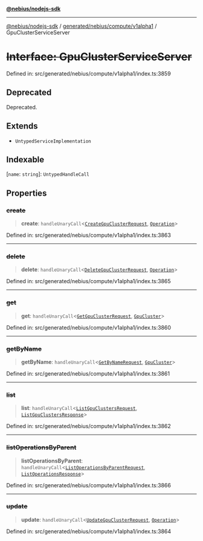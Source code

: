 [**@nebius/nodejs-sdk**](../../../../../README.md)

---

[@nebius/nodejs-sdk](../../../../../README.md) / [generated/nebius/compute/v1alpha1](../README.md) / GpuClusterServiceServer

# ~~Interface: GpuClusterServiceServer~~

Defined in: src/generated/nebius/compute/v1alpha1/index.ts:3859

## Deprecated

Deprecated.

## Extends

- `UntypedServiceImplementation`

## Indexable

\[`name`: `string`\]: `UntypedHandleCall`

## Properties

### ~~create~~

> **create**: `handleUnaryCall`\<[`CreateGpuClusterRequest`](CreateGpuClusterRequest.md), [`Operation`](../../../common/v1alpha1/interfaces/Operation.md)\>

Defined in: src/generated/nebius/compute/v1alpha1/index.ts:3863

---

### ~~delete~~

> **delete**: `handleUnaryCall`\<[`DeleteGpuClusterRequest`](DeleteGpuClusterRequest.md), [`Operation`](../../../common/v1alpha1/interfaces/Operation.md)\>

Defined in: src/generated/nebius/compute/v1alpha1/index.ts:3865

---

### ~~get~~

> **get**: `handleUnaryCall`\<[`GetGpuClusterRequest`](GetGpuClusterRequest.md), [`GpuCluster`](GpuCluster.md)\>

Defined in: src/generated/nebius/compute/v1alpha1/index.ts:3860

---

### ~~getByName~~

> **getByName**: `handleUnaryCall`\<[`GetByNameRequest`](../../../common/v1/interfaces/GetByNameRequest.md), [`GpuCluster`](GpuCluster.md)\>

Defined in: src/generated/nebius/compute/v1alpha1/index.ts:3861

---

### ~~list~~

> **list**: `handleUnaryCall`\<[`ListGpuClustersRequest`](ListGpuClustersRequest.md), [`ListGpuClustersResponse`](ListGpuClustersResponse.md)\>

Defined in: src/generated/nebius/compute/v1alpha1/index.ts:3862

---

### ~~listOperationsByParent~~

> **listOperationsByParent**: `handleUnaryCall`\<[`ListOperationsByParentRequest`](../../../common/v1alpha1/interfaces/ListOperationsByParentRequest.md), [`ListOperationsResponse`](../../../common/v1alpha1/interfaces/ListOperationsResponse.md)\>

Defined in: src/generated/nebius/compute/v1alpha1/index.ts:3866

---

### ~~update~~

> **update**: `handleUnaryCall`\<[`UpdateGpuClusterRequest`](UpdateGpuClusterRequest.md), [`Operation`](../../../common/v1alpha1/interfaces/Operation.md)\>

Defined in: src/generated/nebius/compute/v1alpha1/index.ts:3864
